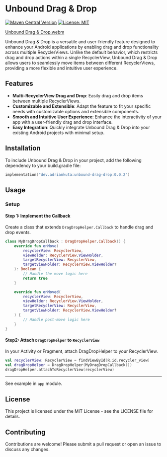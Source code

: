 # Unbound Drag & Drop

[![Maven Central Version](https://img.shields.io/maven-central/v/dev.adriankuta/unbound-drag-drop?style=plastic)](https://central.sonatype.com/artifact/dev.adriankuta/unbound-drag-drop)
[![License: MIT](https://img.shields.io/github/license/AdrianKuta/Unbound-Drag-Drop?style=plastic)](https://github.com/AdrianKuta/Unbound-Drag-Drop/blob/master/LICENSE)

[Unbound Drag & Drop.webm](https://github.com/AdrianKuta/Unbound-Drag-Drop/assets/46381935/73cc7ac8-aaf0-4dd7-b506-0745b1122222)

Unbound Drag & Drop is a versatile and user-friendly feature designed to enhance your Android
applications by enabling drag and drop functionality across multiple RecyclerViews. Unlike the
default behavior, which restricts drag and drop actions within a single RecyclerView, Unbound Drag &
Drop allows users to seamlessly move items between different RecyclerViews, providing a more
flexible and intuitive user experience.

## Features

- **Multi-RecyclerView Drag and Drop**: Easily drag and drop items between multiple RecyclerViews.
- **Customizable and Extensible**: Adapt the feature to fit your specific needs with customizable
  options and extensible components.
- **Smooth and Intuitive User Experience**: Enhance the interactivity of your app with a
  user-friendly drag and drop interface.
- **Easy Integration**: Quickly integrate Unbound Drag & Drop into your existing Android projects
  with minimal setup.

## Installation

To include Unbound Drag & Drop in your project, add the following dependency to your build.gradle
file:

```kotlin
implementation("dev.adriankuta:unbound-drag-drop:0.0.2")
```

## Usage

### Setup

#### Step 1: Implement the Callback

Create a class that extends `DragDropHelper.Callback` to handle drag and drop events.

```kotlin
class MyDragDropCallback : DragDropHelper.Callback() {
    override fun onMove(
        recyclerView: RecyclerView,
        viewHolder: RecyclerView.ViewHolder,
        targetRecyclerView: RecyclerView,
        targetViewHolder: RecyclerView.ViewHolder?
    ): Boolean {
        // Handle the move logic here
        return true
    }

    override fun onMoved(
        recyclerView: RecyclerView,
        viewHolder: RecyclerView.ViewHolder,
        targetRecyclerView: RecyclerView,
        targetViewHolder: RecyclerView.ViewHolder?
    ) {
        // Handle post-move logic here
    }
}
```

#### Step2: Attach `DragDropHelper` to `RecyclerView`

In your Activity or Fragment, attach DragDropHelper to your RecyclerView.

```kotlin
val recyclerView: RecyclerView = findViewById(R.id.recycler_view)
val dragDropHelper = DragDropHelper(MyDragDropCallback())
dragDropHelper.attachToRecyclerView(recyclerView)
```

---

See example in `app` module.

## License

This project is licensed under the MIT License - see the LICENSE file for details.

## Contributing

Contributions are welcome! Please submit a pull request or open an issue to discuss any changes.
